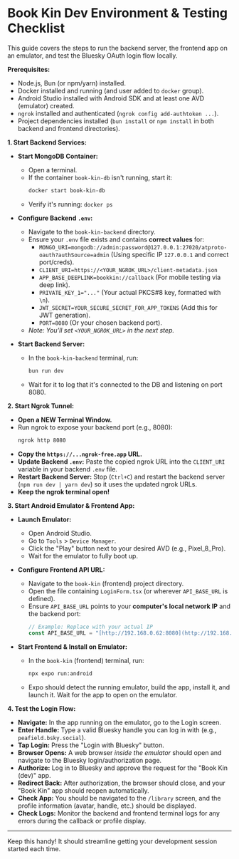 # Book Kin Dev Environment & Testing Checklist

This guide covers the steps to run the backend server, the frontend app on an emulator, and test the Bluesky OAuth login flow locally.

**Prerequisites:**

* Node.js, Bun (or npm/yarn) installed.
* Docker installed and running (and user added to `docker` group).
* Android Studio installed with Android SDK and at least one AVD (emulator) created.
* `ngrok` installed and authenticated (`ngrok config add-authtoken ...`).
* Project dependencies installed (`bun install` or `npm install` in both backend and frontend directories).

**1. Start Backend Services:**

* **Start MongoDB Container:**
    * Open a terminal.
    * If the container `book-kin-db` isn't running, start it:
        ```bash
        docker start book-kin-db
        ```
    * Verify it's running: `docker ps`

* **Configure Backend `.env`:**
    * Navigate to the `book-kin-backend` directory.
    * Ensure your `.env` file exists and contains **correct values** for:
        * `MONGO_URI=mongodb://admin:password@127.0.0.1:27020/atproto-oauth?authSource=admin` (Using specific IP `127.0.0.1` and correct port/creds).
        * `CLIENT_URI=https://<YOUR_NGROK_URL>/client-metadata.json`
        * `APP_BASE_DEEPLINK=bookkin://callback` (For mobile testing via deep link).
        * `PRIVATE_KEY_1="..."` (Your actual PKCS#8 key, formatted with `\n`).
        * `JWT_SECRET=YOUR_SECURE_SECRET_FOR_APP_TOKENS` (Add this for JWT generation).
        * `PORT=8080` (Or your chosen backend port).
    * *Note: You'll set `<YOUR_NGROK_URL>` in the next step.*

* **Start Backend Server:**
    * In the `book-kin-backend` terminal, run:
        ```bash
        bun run dev
        ```
    * Wait for it to log that it's connected to the DB and listening on port 8080.

**2. Start Ngrok Tunnel:**

* **Open a NEW Terminal Window.**
* Run ngrok to expose your backend port (e.g., 8080):
    ```bash
    ngrok http 8080
    ```
* **Copy the `https://...ngrok-free.app` URL.**
* **Update Backend `.env`:** Paste the copied ngrok URL into the `CLIENT_URI` variable in your backend `.env` file.
* **Restart Backend Server:** Stop (`Ctrl+C`) and restart the backend server (`npm run dev | yarn dev`) so it uses the updated ngrok URLs.
* **Keep the ngrok terminal open!**

**3. Start Android Emulator & Frontend App:**

* **Launch Emulator:**
    * Open Android Studio.
    * Go to `Tools` > `Device Manager`.
    * Click the "Play" button next to your desired AVD (e.g., Pixel_8_Pro).
    * Wait for the emulator to fully boot up.

* **Configure Frontend API URL:**
    * Navigate to the `book-kin` (frontend) project directory.
    * Open the file containing `LoginForm.tsx` (or wherever `API_BASE_URL` is defined).
    * Ensure `API_BASE_URL` points to your **computer's local network IP** and the backend port:
        ```typescript
        // Example: Replace with your actual IP
        const API_BASE_URL = "[http://192.168.0.62:8080](http://192.168.0.62:8080)";
        ```

* **Start Frontend & Install on Emulator:**
    * In the `book-kin` (frontend) terminal, run:
        ```bash
        npx expo run:android
        ```
    * Expo should detect the running emulator, build the app, install it, and launch it. Wait for the app to open on the emulator.

**4. Test the Login Flow:**

* **Navigate:** In the app running on the emulator, go to the Login screen.
* **Enter Handle:** Type a valid Bluesky handle you can log in with (e.g., `peafield.bsky.social`).
* **Tap Login:** Press the "Login with Bluesky" button.
* **Browser Opens:** A web browser *inside the emulator* should open and navigate to the Bluesky login/authorization page.
* **Authorize:** Log in to Bluesky and approve the request for the "Book Kin (dev)" app.
* **Redirect Back:** After authorization, the browser should close, and your "Book Kin" app should reopen automatically.
* **Check App:** You should be navigated to the `/library` screen, and the profile information (avatar, handle, etc.) should be displayed.
* **Check Logs:** Monitor the backend and frontend terminal logs for any errors during the callback or profile display.

---
Keep this handy! It should streamline getting your development session started each time.